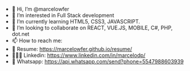 - 👋 Hi, I’m @marcelowfer
- 👀 I’m interested in Full Stack development
- 🌱 I’m currently learning HTML5, CSS3, JAVASCRIPT.
- 💞️ I’m looking to collaborate on REACT, VUE.JS, MOBILE, C#, PHP, dot.net
- 📫 How to reach me:
- 📄 Resume: https://marcelowfer.github.io/resume/
- 👨🏽‍💼 Linkedin: https://www.linkedin.com/in/marcelodp/
- 📲 Whatsapp: https://api.whatsapp.com/send?phone=5547988603939 

<!---
marcelowfer/marcelowfer is a ✨ special ✨ repository because its `README.md` (this file) appears on your GitHub profile.
You can click the Preview link to take a look at your changes.
--->
